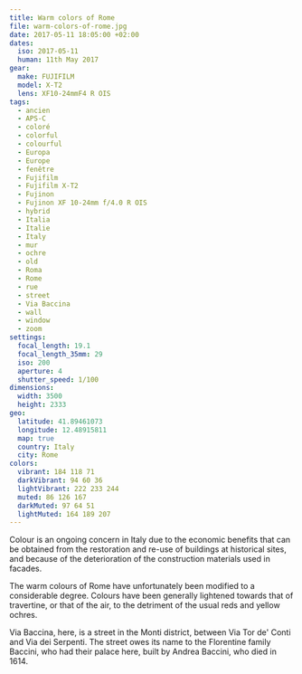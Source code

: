 ```yaml
---
title: Warm colors of Rome
file: warm-colors-of-rome.jpg
date: 2017-05-11 18:05:00 +02:00
dates:
  iso: 2017-05-11
  human: 11th May 2017
gear:
  make: FUJIFILM
  model: X-T2
  lens: XF10-24mmF4 R OIS
tags:
  - ancien
  - APS-C
  - coloré
  - colorful
  - colourful
  - Europa
  - Europe
  - fenêtre
  - Fujifilm
  - Fujifilm X-T2
  - Fujinon
  - Fujinon XF 10-24mm f/4.0 R OIS
  - hybrid
  - Italia
  - Italie
  - Italy
  - mur
  - ochre
  - old
  - Roma
  - Rome
  - rue
  - street
  - Via Baccina
  - wall
  - window
  - zoom
settings:
  focal_length: 19.1
  focal_length_35mm: 29
  iso: 200
  aperture: 4
  shutter_speed: 1/100
dimensions:
  width: 3500
  height: 2333
geo:
  latitude: 41.89461073
  longitude: 12.48915811
  map: true
  country: Italy
  city: Rome
colors:
  vibrant: 184 118 71
  darkVibrant: 94 60 36
  lightVibrant: 222 233 244
  muted: 86 126 167
  darkMuted: 97 64 51
  lightMuted: 164 189 207
---
```


Colour is an ongoing concern in Italy due to the economic benefits that can be obtained from the restoration and re-use of buildings at historical sites, and because of the deterioration of the construction materials used in facades.

The warm colours of Rome have unfortunately been modified to a considerable degree. Colours have been generally lightened towards that of travertine, or that of the air, to the detriment of the usual reds and yellow ochres.

Via Baccina, here, is a street in the Monti district, between Via Tor de' Conti and Via dei Serpenti. The street owes its name to the Florentine family Baccini, who had their palace here, built by Andrea Baccini, who died in 1614.
